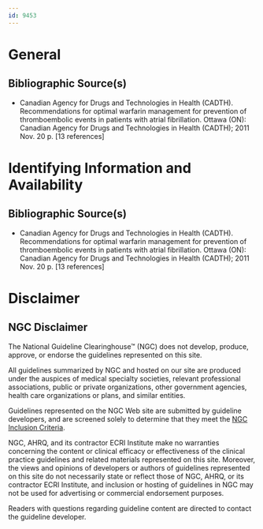 ```yaml
---
id: 9453
---
```


# General

## Bibliographic Source(s)

- Canadian Agency for Drugs and Technologies in Health (CADTH). Recommendations for optimal warfarin management for prevention of thromboembolic events in patients with atrial fibrillation. Ottawa (ON): Canadian Agency for Drugs and Technologies in Health (CADTH); 2011 Nov. 20 p. [13 references]

# Identifying Information and Availability

## Bibliographic Source(s)

- Canadian Agency for Drugs and Technologies in Health (CADTH). Recommendations for optimal warfarin management for prevention of thromboembolic events in patients with atrial fibrillation. Ottawa (ON): Canadian Agency for Drugs and Technologies in Health (CADTH); 2011 Nov. 20 p. [13 references]

# Disclaimer

## NGC Disclaimer

The National Guideline Clearinghouse™ (NGC) does not develop, produce, approve, or endorse the guidelines represented on this site.

All guidelines summarized by NGC and hosted on our site are produced under the auspices of medical specialty societies, relevant professional associations, public or private organizations, other government agencies, health care organizations or plans, and similar entities.

Guidelines represented on the NGC Web site are submitted by guideline developers, and are screened solely to determine that they meet the [NGC Inclusion Criteria](/help-and-about/summaries/inclusion-criteria).

NGC, AHRQ, and its contractor ECRI Institute make no warranties concerning the content or clinical efficacy or effectiveness of the clinical practice guidelines and related materials represented on this site. Moreover, the views and opinions of developers or authors of guidelines represented on this site do not necessarily state or reflect those of NGC, AHRQ, or its contractor ECRI Institute, and inclusion or hosting of guidelines in NGC may not be used for advertising or commercial endorsement purposes.

Readers with questions regarding guideline content are directed to contact the guideline developer.

